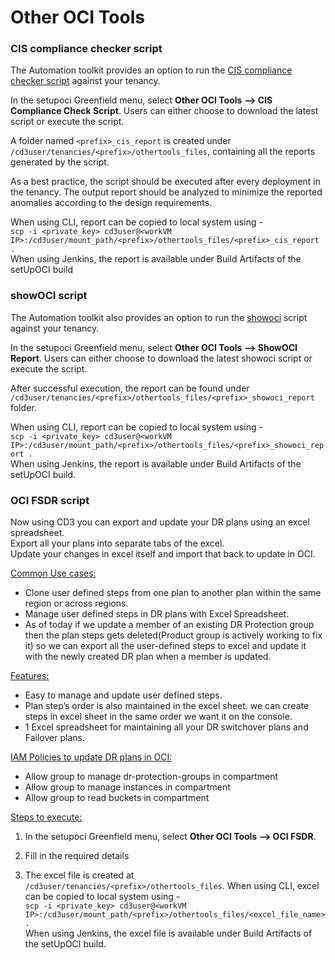 # **Other OCI Tools**

### CIS compliance checker script

The Automation toolkit provides an option to run the [CIS compliance checker script](https://github.com/oracle-quickstart/oci-cis-landingzone-quickstart/blob/main/compliance-script.md) against your tenancy.

In the setupoci Greenfield menu, select **Other OCI Tools --> CIS Compliance Check Script**. Users can either choose to download the latest script or execute the script.  

A folder named ```<prefix>_cis_report``` is created under ```/cd3user/tenancies/<prefix>/othertools_files```, containing all the reports generated by the script.

As a best practice, the script should be executed after every deployment in the tenancy. The output report should be analyzed to minimize the reported anomalies according to the design requirements.

When using CLI, report can be copied to local system using -<br>
```scp -i <private_key> cd3user@<workVM IP>:/cd3user/mount_path/<prefix>/othertools_files/<prefix>_cis_report .```<br>
When using Jenkins, the report is available under Build Artifacts of the setUpOCI build 



### showOCI script

The Automation toolkit also provides an option to run the [showoci](https://github.com/adizohar/showoci) script against your tenancy.

In the setupoci Greenfield menu, select **Other OCI Tools --> ShowOCI Report**. Users can either choose to download the latest showoci script or execute the script. 

After successful execution, the report can be found under ```/cd3user/tenancies/<prefix>/othertools_files/<prefix>_showoci_report``` folder. 

When using CLI, report can be copied to local system using -<br>
```scp -i <private_key> cd3user@<workVM IP>:/cd3user/mount_path/<prefix>/othertools_files/<prefix>_showoci_report .```<br>
When using Jenkins, the report is available under Build Artifacts of the setUpOCI build.


### OCI FSDR script

Now using CD3 you can export and update your DR plans using an excel spreadsheet.<br>
Export all your plans into separate tabs of the excel.<br>
Update your changes in excel itself and import that back to update in OCI.

<u>Common Use cases:</u>

- Clone user defined steps from one plan to another plan within the same region or across regions.
- Manage user defined steps in DR plans with Excel Spreadsheet.
- As of today if we update a member of an existing DR Protection group then the plan steps gets deleted(Product group is actively working to fix it) so we can export all the user-defined steps to excel and update it with the newly created DR plan when a member is updated.

<u>Features:</u>

- Easy to manage and update user defined steps.
- Plan step’s order is also maintained in the excel sheet. we can create steps in excel sheet in the same order we want it on the console.
- 1 Excel spreadsheet for maintaining all your DR switchover plans and Failover plans.

<u>IAM Policies to update DR plans in OCI:</u>

- Allow group <group-name> to manage dr-protection-groups in compartment <compartment-name>
- Allow group <group-name> to manage instances in compartment <compartment-name>
- Allow group <group-name> to read buckets in compartment <compartment-name>

<u>Steps to execute:</u>

1. In the setupoci Greenfield menu, select **Other OCI Tools --> OCI FSDR**.

2. Fill in the required details 

3. The excel file is created at ```/cd3user/tenancies/<prefix>/othertools_files```.
When using CLI, excel can be copied to local system using -<br>
```scp -i <private_key> cd3user@<workVM IP>:/cd3user/mount_path/<prefix>/othertools_files/<excel_file_name> .```<br>
When using Jenkins, the excel file is available under Build Artifacts of the setUpOCI build.




